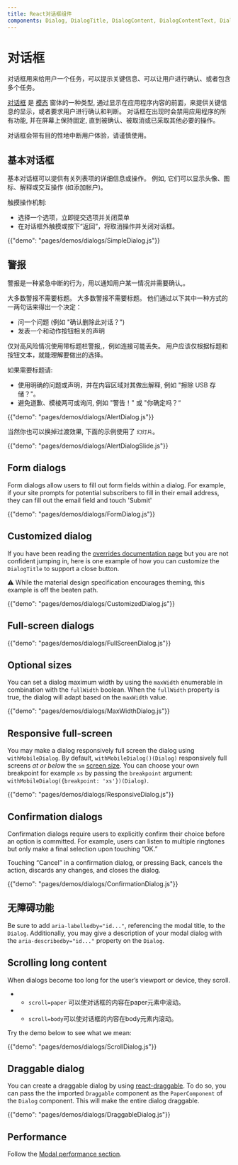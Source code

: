 ```yaml
---
title: React对话框组件
components: Dialog, DialogTitle, DialogContent, DialogContentText, DialogActions, Slide
---
```

# 对话框

<p class="description">对话框用来给用户一个任务，可以提示关键信息、可以让用户进行确认、或者包含多个任务。</p>

[对话框](https://material.io/design/components/dialogs.html) 是 [模态](/utils/modal/) 窗体的一种类型, 通过显示在应用程序内容的前面，来提供关键信息的显示，或者要求用户进行确认和判断。 对话框在出现时会禁用应用程序的所有功能, 并在屏幕上保持固定, 直到被确认、被取消或已采取其他必要的操作。

对话框会带有目的性地中断用户体验，请谨慎使用。

## 基本对话框

基本对话框可以提供有关列表项的详细信息或操作。 例如, 它们可以显示头像、图标、解释或交互操作 (如添加帐户)。

触摸操作机制:

- 选择一个选项，立即提交选项并关闭菜单
- 在对话框外触摸或按下“返回”，将取消操作并关闭对话框。

{{"demo": "pages/demos/dialogs/SimpleDialog.js"}}

## 警报

警报是一种紧急中断的行为，用以通知用户某一情况并需要确认,。

大多数警报不需要标题。 大多数警报不需要标题。 他们通过以下其中一种方式的一两句话来得出一个决定：

- 问一个问题 (例如 "确认删除此对话？")
- 发表一个和动作按钮相关的声明

仅对高风险情况使用带标题栏警报,，例如连接可能丢失。 用户应该仅根据标题和按钮文本，就能理解要做出的选择。

如果需要标题请:

- 使用明确的问题或声明，并在内容区域对其做出解释, 例如 "擦除 USB 存储？"。
- 避免道歉、模棱两可或询问, 例如 "警告！" 或 "你确定吗？“

{{"demo": "pages/demos/dialogs/AlertDialog.js"}}

当然你也可以换掉过渡效果, 下面的示例使用了 `幻灯片`。

{{"demo": "pages/demos/dialogs/AlertDialogSlide.js"}}

## Form dialogs

Form dialogs allow users to fill out form fields within a dialog. For example, if your site prompts for potential subscribers to fill in their email address, they can fill out the email field and touch 'Submit'

{{"demo": "pages/demos/dialogs/FormDialog.js"}}

## Customized dialog

If you have been reading the [overrides documentation page](/customization/overrides/) but you are not confident jumping in, here is one example of how you can customize the `DialogTitle` to support a close button.

⚠️ While the material design specification encourages theming, this example is off the beaten path.

{{"demo": "pages/demos/dialogs/CustomizedDialog.js"}}

## Full-screen dialogs

{{"demo": "pages/demos/dialogs/FullScreenDialog.js"}}

## Optional sizes

You can set a dialog maximum width by using the `maxWidth` enumerable in combination with the `fullWidth` boolean. When the `fullWidth` property is true, the dialog will adapt based on the `maxWidth` value.

{{"demo": "pages/demos/dialogs/MaxWidthDialog.js"}}

## Responsive full-screen

You may make a dialog responsively full screen the dialog using `withMobileDialog`. By default, `withMobileDialog()(Dialog)` responsively full screens *at or below* the `sm` [screen size](/layout/basics/). You can choose your own breakpoint for example `xs` by passing the `breakpoint` argument: `withMobileDialog({breakpoint: 'xs'})(Dialog)`.

{{"demo": "pages/demos/dialogs/ResponsiveDialog.js"}}

## Confirmation dialogs

Confirmation dialogs require users to explicitly confirm their choice before an option is committed. For example, users can listen to multiple ringtones but only make a final selection upon touching “OK.”

Touching “Cancel” in a confirmation dialog, or pressing Back, cancels the action, discards any changes, and closes the dialog.

{{"demo": "pages/demos/dialogs/ConfirmationDialog.js"}}

## 无障碍功能

Be sure to add `aria-labelledby="id..."`, referencing the modal title, to the `Dialog`. Additionally, you may give a description of your modal dialog with the `aria-describedby="id..."` property on the `Dialog`.

## Scrolling long content

When dialogs become too long for the user’s viewport or device, they scroll.

- - `scroll=paper` 可以使对话框的内容在paper元素中滚动。
- - `scroll=body`可以使对话框的内容在body元素内滚动。

Try the demo below to see what we mean:

{{"demo": "pages/demos/dialogs/ScrollDialog.js"}}

## Draggable dialog

You can create a draggable dialog by using [react-draggable](https://github.com/mzabriskie/react-draggable). To do so, you can pass the the imported `Draggable` component as the `PaperComponent` of the `Dialog` component. This will make the entire dialog draggable.

{{"demo": "pages/demos/dialogs/DraggableDialog.js"}}

## Performance

Follow the [Modal performance section](/utils/modal/#performance).